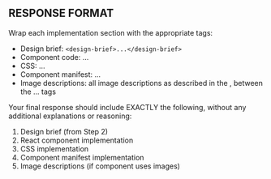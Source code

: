 ## RESPONSE FORMAT

Wrap each implementation section with the appropriate tags:

- Design brief: `<design-brief>...</design-brief>`
- Component code: <react>...</react>
- CSS: <css>...</css>
- Component manifest: <manifest>...</manifest>
- Image descriptions: all image descriptions as described in the <component-assets-guidelines/>,
  between the <images>...</images> tags

Your final response should include EXACTLY the following, without any additional explanations or reasoning:

1. Design brief (from Step 2)
2. React component implementation
3. CSS implementation
4. Component manifest implementation
5. Image descriptions (if component uses images)
